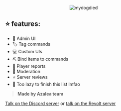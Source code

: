 <div align="center">

  ![mydogdied](https://github.com/Ant767/Azalea/assets/122332042/77e271c8-d362-4db8-9756-ab44f472aa13)
</div>

## ⭐ features:
- :hammer: Admin UI
- :label: Tag commands
- :computer: Custom UIs
- :pick: Bind items to commands
- 🚩 Player reports
- :police_officer: Moderation
- :star: Server reviews
- :sleeping_bed: Too lazy to finish this list lmfao

> **Made by Azalea team**

[Talk on the Discord server](https://discord.gg/azalea-1-year-anniversary-922867041029984316) or [talk on the Revolt server](https://rvlt.gg/PjgTYFgF)
